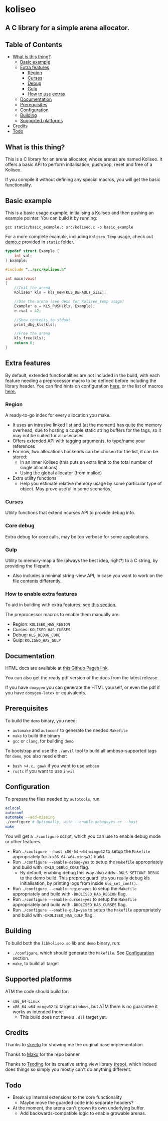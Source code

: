 # koliseo

## A C library for a simple arena allocator.

## Table of Contents

+ [What is this thing?](#witt)
  + [Basic example](#basic_example)
  + [Extra features](#extra_features)
    + [Region](#extra_region)
    + [Curses](#extra_curses)
    + [Debug](#extra_debug)
    + [Gulp](#extra_gulp)
    + [How to use extras](#extra_howto)
  + [Documentation](#docs)
  + [Prerequisites](#prerequisites)
  + [Configuration](#config)
  + [Building](#building)
  + [Supported platforms](#support)
+ [Credits](#credits)
+ [Todo](#todo)

## What is this thing? <a name = "witt"></a>

  This is a C library for an arena allocator, whose arenas are named Koliseo.
  It offers a basic API to perform initalisation, push/pop, reset and free of a Koliseo.

  If you compile it without defining any special macros, you will get the basic functionality.

## Basic example <a name = "basic_example"></a>

  This is a basic usage example, initialising a Koliseo and then pushing an example pointer.
  You can build it by running:

  `gcc static/basic_example.c src/koliseo.c -o basic_example`

  For a more complete example, including `Koliseo_Temp` usage, check out [demo.c](./static/demo.c) provided in `static` folder.


```c
typedef struct Example {
    int val;
} Example;

#include "../src/koliseo.h"

int main(void)
{
    //Init the arena
    Koliseo* kls = kls_new(KLS_DEFAULT_SIZE);

    //Use the arena (see demo for Koliseo_Temp usage)
    Example* e = KLS_PUSH(kls, Example);
    e->val = 42;

    //Show contents to stdout
    print_dbg_kls(kls);

    //Free the arena
    kls_free(kls);
    return 0;
}
```

## Extra features <a name = "extra_features"></a>

  By default, extended functionalities are not included in the build, with each feature needing a preprocessor macro to be defined before including the library header.
  You can find hints on configuration [here,](#config) or the list of macros [here.](#extras_howto)

### Region <a name = "extra_region"></a>

  A ready-to-go index for every allocation you make.
  - It uses an intrusive linked list and (at the moment) has quite the memory overhead, due to hosting a couple static string buffers for the tags, so it may not be suited for all usecases.
  - Offers extended API with tagging arguments, to type/name your references
  - For now, two allocations backends can be chosen for the list, it can be stored:
    - In an inner Koliseo (this puts an extra limit to the total number of single allocations)
    - Using the global allocator (from malloc)
  - Extra utility functions
    - Help you estimate relative memory usage by some particular type of object. May prove useful in some scenarios.

### Curses <a name = "extra_curses"></a>

  Utility functions that extend ncurses API to provide debug info.

### Core debug <a name = "extra_debug"></a>

  Extra debug for core calls, may be too verbose for some applications.

### Gulp <a name = "extra_gulp"></a>

  Utility to memory-map a file (always the best idea, right?) to a C string, by providing the filepath.
  - Also includes a minimal string-view API, in case you want to work on the file contents differently.

### How to enable extra features<a name = "extra_howto"></a>

  To aid in building with extra features, see [this section.](#config)

  The preprocessor macros to enable them manually are:

  - Region: `KOLISEO_HAS_REGION`
  - Curses: `KOLISEO_HAS_CURSES`
  - Debug: `KLS_DEBUG_CORE`
  - Gulp: `KOLISEO_HAS_GULP`

## Documentation <a name = "docs"></a>

  HTML docs are available at [this Github Pages link](https://jgabaut.github.io/koliseo-docs/index.html).

  You can also get the ready pdf version of the docs from the latest release.

  If you have `doxygen` you can generate the HTML yourself, or even the pdf if you have `doxygen-latex` or equivalents.

## Prerequisites <a name = "prerequisites"></a>

  To build the `demo` binary, you need:
  * `automake` and `autoconf` to generate the needed `Makefile`
  * `make` to build the binary
  * `gcc` or `clang`, for building `demo`


  To bootstrap and use the `./anvil` tool to build all amboso-supported tags for `demo`, you also need either:

  * `bash >4.x, gawk` if you want to use `amboso`
  * `rustc` if you want to use `invil`


## Configuration <a name = "config"></a>

  To prepare the files needed by `autotools`, run:

  ```sh
  aclocal
  autoconf
  automake --add-missing
  ./configure # Optionally, with --enable-debug=yes or --host
  make
  ```

  You will get a `./configure` script, which you can use to enable debug mode or other features.

  - Run `./configure --host x86-64-w64-mingw32` to setup the `Makefile` appropriately for a `x86_64-w64-mingw32` build.
  - Run `./configure --enable-debug=yes` to setup the `Makefile` appropriately and build with `-DKLS_DEBUG_CORE` flag.
    - By default, enabling debug this way also adds `-DKLS_SETCONF_DEBUG` to the demo build. This preproc guard lets you really debug kls initialisation, by printing logs from inside `kls_set_conf()`.
  - Run `./configure --enable-region=yes` to setup the `Makefile` appropriately and build with `-DKOLISEO_HAS_REGION` flag.
  - Run `./configure --enable-curses=yes` to setup the `Makefile` appropriately and build with `-DKOLISEO_HAS_CURSES` flag.
  - Run `./configure --enable-gulp=yes` to setup the `Makefile` appropriately and build with `-DKOLISEO_HAS_GULP` flag.


## Building <a name = "building"></a>

  To build both the `libkoliseo.so` lib and `demo` binary, run:
  * `./configure`, which should generate the `Makefile`. See [Configuration](#config) section.
  * `make`, to build all target

## Supported platforms <a name = "support"></a>

  ATM the code should build for:
  - `x86_64-Linux`
  - `x86_64-w64-mingw32` to target `Windows`, but ATM there is no guarantee it works as intended there.
    - This build does not have a `.dll` target yet.

## Credits <a name = "credits"></a>

  Thanks to [skeeto](https://www.reddit.com/user/skeeto/) for showing me the original base implementation.

  Thanks to [Mako](https://www.instagram.com/mako_x_tattoo/) for the repo banner.

  Thanks to [Tsoding](https://github.com/tsoding) for its creative string view library ([repo](https://github.com/tsoding/sv)), which indeed does things so simply you mostly can't do anything different.

## Todo <a name = "todo"></a>

  - Break up internal extensions to the core functionality
    - Maybe move the guarded code into separate headers?
  - At the moment, the arena can't grown its own underlying buffer.
    - Add backwards-compatible logic to enable growable arenas.
